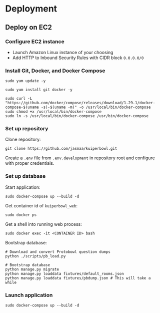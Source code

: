 # Deployment

## Deploy on EC2

### Configure EC2 instance

  - Launch Amazon Linux instance of your choosing
  - Add HTTP to Inbound Security Rules with CIDR block `0.0.0.0/0`

### Install Git, Docker, and Docker Compose

    sudo yum update -y

    sudo yum install git docker -y
	
    sudo curl -L "https://github.com/docker/compose/releases/download/1.29.1/docker-compose-$(uname -s)-$(uname -m)" -o /usr/local/bin/docker-compose
    sudo chmod +x /usr/local/bin/docker-compose
    sudo ln -s /usr/local/bin/docker-compose /usr/bin/docker-compose


### Set up repository

Clone repository:

    git clone https://github.com/jasmaa/kuiperbowl.git

Create a `.env` file from `.env.development` in repository root and configure with proper credentials.

### Set up database

Start application:

    sudo docker-compose up --build -d

Get container id of `kuiperbowl_web`:

    sudo docker ps

Get a shell into running web process:

    sudo docker exec -it <CONTAINER ID> bash

Bootstrap database:

    # Download and convert Protobowl question dumps
    python ./scripts/pb_load.py

    # Bootstrap database
    python manage.py migrate
    python manage.py loaddata fixtures/default_rooms.json
    python manage.py loaddata fixtures/pbdump.json # This will take a while

### Launch application

    sudo docker-compose up --build -d
